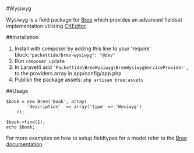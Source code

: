 #Wysiwyg

Wysiwyg is a field package for [Bree](https://github.com/packettide/bree) which provides an advanced fieldset implementation utilizing [CKEditor](http://ckeditor.com).

##Installation

1. Install with composer by adding this line to your 'require' block:`"packettide/bree-wysiwyg": "@dev"`
2. Run `composer update`
3. In Laravel4 add `'Packettide\BreeWysiwyg\BreeWysiwygServiceProvider',` to the providers array in app/config/app.php
4. Publish the package assets:	`php artisan bree:assets`

##Usage


    $book = new Bree('Book', array(
			'description'  => array('type' => 'Wysiwyg')
		));

	$book->find(1);
	echo $book;

For more examples on how to setup fieldtypes for a model refer to the [Bree documentation](https://github.com/packettide/bree/blob/master/readme.md)
